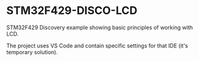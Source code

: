 # STM32F429-DISCO-LCD
STM32F429 Discovery example showing basic principles of working with LCD.

The project uses VS Code and contain specific settings for that IDE (it's temporary solution).
